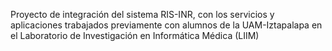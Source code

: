 Proyecto de integración del sistema RIS-INR, con los servicios y aplicaciones trabajados previamente con alumnos de la UAM-Iztapalapa en el Laboratorio de Investigación en Informática Médica (LIIM)
